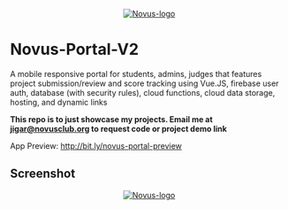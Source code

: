 <p align="center">
  <a href="https://novusclub.org/" rel="noopener" target="_blank"><img src="https://i.imgur.com/Rexh0GE.png" alt="Novus-logo"></a></p>
</p>

# Novus-Portal-V2
A mobile responsive portal for students, admins, judges that features project submission/review and score tracking using Vue.JS, firebase user auth, database (with security rules), cloud functions, cloud data storage, hosting, and dynamic links

**This repo is to just showcase my projects. Email me at jigar@novusclub.org to request code or project demo link**

App Preview: http://bit.ly/novus-portal-preview


## Screenshot

<p align="center">
  <a href="https://novusclub.org/" rel="noopener" target="_blank"><img src="https://i.imgur.com/bdhzHSN.png" alt="Novus-logo"></a></p>
</p>

